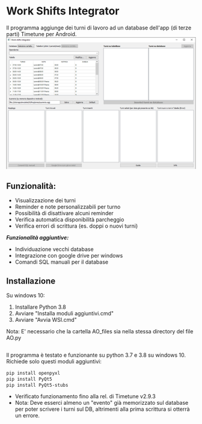 # Work Shifts Integrator
Il programma aggiunge dei turni di lavoro ad un database dell'app (di terze parti) Timetune per Android.
![wsi](https://github.com/Grawa/WorkShiftsIntegrator/blob/master/Immagini/wsi_demo.png)


## Funzionalità:
- Visualizzazione dei turni
- Reminder e note personalizzabili per turno
- Possibilità di disattivare alcuni reminder
- Verifica automatica disponibilità parcheggio
- Verifica errori di scrittura (es. doppi o nuovi turni)

***Funzionalità aggiuntive:***
- Individuazione vecchi database
- Integrazione con google drive per windows
- Comandi SQL manuali per il database

## Installazione
Su windows 10:
1. Installare Python 3.8
2. Avviare "Installa moduli aggiuntivi.cmd"
3. Avviare "Avvia WSI.cmd"

Nota: E' necessario che la cartella AO_files sia nella stessa directory del file AO.py
##
Il programma è testato e funzionante su python 3.7 e 3.8 su windows 10. Richiede solo questi moduli aggiuntivi:
```shell
pip install openpyxl
pip install PyQt5
pip install PyQt5-stubs
```


* Verificato funzionamento fino alla rel. di Timetune v2.9.3 
* Nota: Deve esserci almeno un "evento" già memorizzato sul database per poter scrivere i turni sul DB, altrimenti alla prima scrittura si otterrà un errore.


